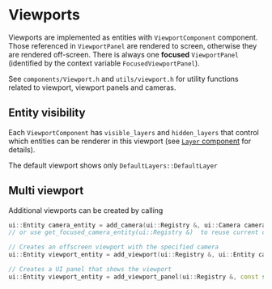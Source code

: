 <!-- $ignore -->

# Viewports

Viewports are implemented as entities with `ViewportComponent` component. Those referenced in `ViewportPanel` are rendered to screen, otherwise they are rendered off-screen. There is always one **focused** `ViewportPanel` (identified by the context variable `FocusedViewportPanel`).

See `components/Viewport.h` and `utils/viewport.h` for utility functions related to viewport, viewport panels and cameras.

## Entity visibility

Each `ViewportComponent` has `visible_layers` and `hidden_layers` that control which entities can be renderer in this viewport (see [`Layer` component](components.md#layer) for details).

The default viewport shows only `DefaultLayers::DefaultLayer`


## Multi viewport

Additional viewports can be created by calling
```c++
ui::Entity camera_entity = add_camera(ui::Registry &, ui::Camera camera);
// or use get_focused_camera_entity(ui::Registry &)  to reuse current camera

// Creates an offscreen viewport with the specified camera
ui::Entity viewport_entity = add_viewport(ui::Registry &, ui::Entity camera_entity)

// Creates a UI panel that shows the viewport
ui::Entity viewport_entity = add_viewport_panel(ui::Registry &, const std::string & name, ui::Entity viewport_entity);
```
